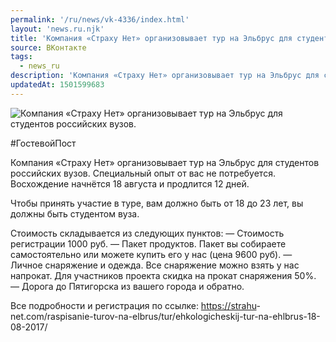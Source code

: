 ```yaml
---
permalink: '/ru/news/vk-4336/index.html'
layout: 'news.ru.njk'
title: 'Компания «Страху Нет» организовывает тур на Эльбрус для студентов российских вузов.'
source: ВКонтакте
tags:
  - news_ru
description: 'Компания «Страху Нет» организовывает тур на Эльбрус для студентов российских вузов.'
updatedAt: 1501599683
---
```

![Компания «Страху Нет» организовывает тур на Эльбрус для студентов российских вузов.](https://sun9-51.userapi.com/impf/c637227/v637227057/6c27d/TK9xBlr0LVI.jpg?size=1280x800&quality=96&sign=015169740edc3012f41f5cf9fd2e7f4b&c_uniq_tag=khhZXi5BFY9O-38go1DD-3Hw2wuU2a9_PaR5k2tGtkI&type=album)

#ГостевойПост

Компания «Страху Нет» организовывает тур на Эльбрус для студентов российских вузов. Специальный опыт от вас не потребуется. Восхождение начнётся 18 августа и продлится 12 дней.

Чтобы принять участие в туре, вам должно быть от 18 до 23 лет, вы должны быть студентом вуза.

Стоимость складывается из следующих пунктов:
— Стоимость регистрации 1000 руб.
— Пакет продуктов. Пакет вы собираете самостоятельно или можете купить его у нас (цена 9600 руб).
— Личное снаряжение и одежда. Все снаряжение можно взять у нас напрокат. Для участников проекта скидка на прокат снаряжения 50%.
— Дорога до Пятигорска из вашего города и обратно.

Все подробности и регистрация по ссылке: [https://strahu](https://strahu)-net.com/raspisanie-turov-na-elbrus/tur/ehkologicheskij-tur-na-ehlbrus-18-08-2017/
